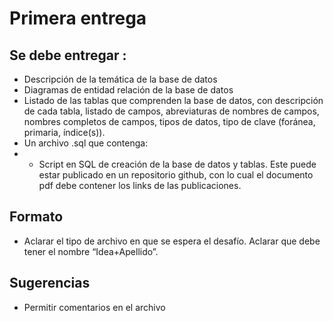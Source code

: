 # Primera entrega
## Se debe entregar :
* Descripción de la temática de la base de datos
* Diagramas de entidad relación de la base de datos
* Listado de las tablas que comprenden la base de datos, con descripción de cada tabla, listado de campos, abreviaturas de nombres de campos, nombres completos de campos, tipos de datos, tipo de clave (foránea, primaria, índice(s)).
* Un archivo .sql que contenga:
* * Script en SQL de creación de la base de datos y tablas. Este puede estar publicado en un repositorio github, con lo cual el documento pdf debe contener los links de las publicaciones. 

## Formato

* Aclarar el tipo de archivo en que se espera el desafío. Aclarar que debe tener el nombre “Idea+Apellido”.

## Sugerencias

* Permitir comentarios en el archivo
